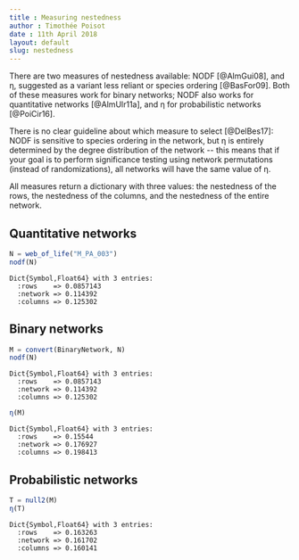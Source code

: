 ```yaml
---
title : Measuring nestedness
author : Timothée Poisot
date : 11th April 2018
layout: default
slug: nestedness
---
```





There are two measures of nestedness available: NODF [@AlmGui08], and η,
suggested as a variant less reliant or species ordering [@BasFor09]. Both of
these measures work for binary networks; NODF also works for quantitative
networks [@AlmUlr11a], and η for probabilistic networks [@PoiCir16].

There is no clear guideline about which measure to select [@DelBes17]: NODF is
sensitive to species ordering in the network, but η is entirely determined by
the degree distribution of the network -- this means that if your goal is to
perform significance testing using network permutations (instead of
randomizations), all networks will have the same value of η.

All measures return a dictionary with three values: the nestedness of the rows,
the nestedness of the columns, and the nestedness of the entire network.

## Quantitative networks

````julia
N = web_of_life("M_PA_003")
nodf(N)
````


````
Dict{Symbol,Float64} with 3 entries:
  :rows    => 0.0857143
  :network => 0.114392
  :columns => 0.125302
````





## Binary networks

````julia
M = convert(BinaryNetwork, N)
nodf(N)
````


````
Dict{Symbol,Float64} with 3 entries:
  :rows    => 0.0857143
  :network => 0.114392
  :columns => 0.125302
````



````julia
η(M)
````


````
Dict{Symbol,Float64} with 3 entries:
  :rows    => 0.15544
  :network => 0.176927
  :columns => 0.198413
````





## Probabilistic networks

````julia
T = null2(M)
η(T)
````


````
Dict{Symbol,Float64} with 3 entries:
  :rows    => 0.163263
  :network => 0.161702
  :columns => 0.160141
````


